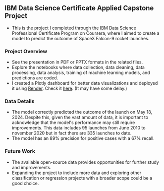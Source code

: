 ## IBM Data Science Certificate Applied Capstone Project
* This is the project I completed through the IBM Data Science Professional Certificate Program on Coursera, where I aimed to create a model to predict the outcome of SpaceX   Falcon-9 rocket launches.

### Project Overview
* See the presentation in PDF or PPTX formats in the related files.
* Explore the notebooks where data collection, data cleaning, data processing, data analysis, training of machine learning models, and predictions are coded.
* I created a Plotly dashboard for better data visualizations and deployed it using [Render](https://render.com/). Check it [here](https://ibm-data-science-applied-capstone.onrender.com/). (It may have some delay.)
### Data Details
* The model correctly predicted the outcome of the launch on May 18, 2024. Despite this, given the vast amount of data, it is important to acknowledge that the model's performance may still require improvements. This data includes 95 launches from June 2010 to november 2020 but in fact there are 335 launches to date.
* The model has an 89% precision for positive cases with a 67% recall.
### Future Work
* The available open-source data provides opportunities for further study and improvements.
* Expanding the project to include more data and exploring other classification or regression projects with a broader scope could be a good choice.
